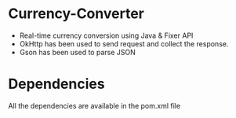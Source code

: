 # Currency-Converter
* Real-time currency conversion using Java &amp; Fixer API
* OkHttp has been used to send request and collect the response.
* Gson has been used to parse JSON

# Dependencies 
All the dependencies are available in the pom.xml file

